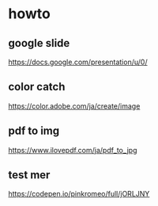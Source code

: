 # howto
## google slide
https://docs.google.com/presentation/u/0/
## color catch
https://color.adobe.com/ja/create/image
## pdf to img
https://www.ilovepdf.com/ja/pdf_to_jpg

## test mer
https://codepen.io/pinkromeo/full/jORLJNY
